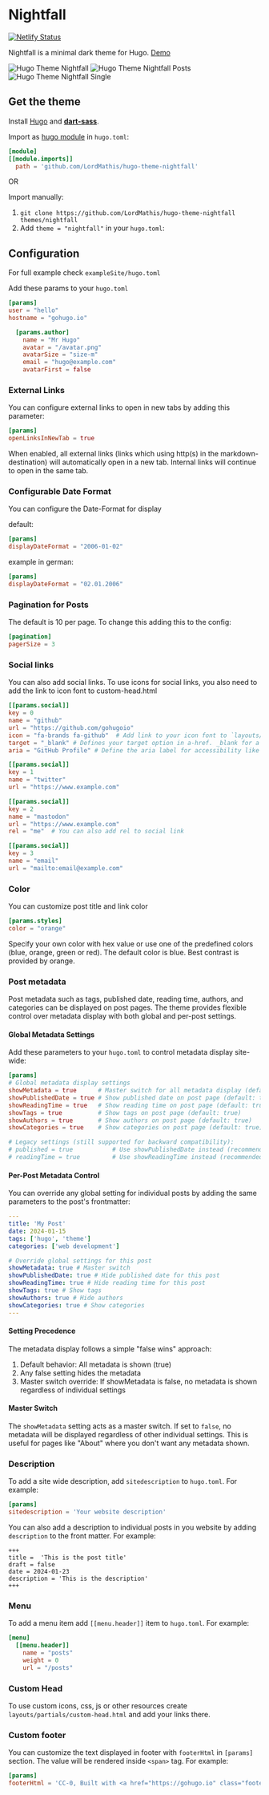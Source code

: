 # Nightfall

[![Netlify Status](https://api.netlify.com/api/v1/badges/27bf2d3e-412b-442b-b234-60dbac60e714/deploy-status)](https://app.netlify.com/sites/hugo-theme-nightfall/deploys)

Nightfall is a minimal dark theme for Hugo. [Demo](https://hugo-theme-nightfall.netlify.app)

![Hugo Theme Nightfall](https://raw.githubusercontent.com/LordMathis/hugo-theme-nightfall/main/images/screenshot.png)
![Hugo Theme Nightfall Posts](https://raw.githubusercontent.com/LordMathis/hugo-theme-nightfall/main/images/screenshot_2.png)
![Hugo Theme Nightfall Single](https://raw.githubusercontent.com/LordMathis/hugo-theme-nightfall/main/images/screenshot_3.png)

## Get the theme

Install [Hugo](https://gohugo.io/installation/) and **[dart-sass](https://gohugo.io/functions/resources/tocss/#dart-sass)**.

Import as [hugo module](https://gohugo.io/hugo-modules/use-modules/#use-a-module-for-a-theme) in `hugo.toml`:

```toml
[module]
[[module.imports]]
  path = 'github.com/LordMathis/hugo-theme-nightfall'
```

OR

Import manually:

1. `git clone https://github.com/LordMathis/hugo-theme-nightfall themes/nightfall`
2. Add `theme = "nightfall"` in your `hugo.toml`:

## Configuration

For full example check `exampleSite/hugo.toml`

Add these params to your `hugo.toml`

```toml
[params]
user = "hello"
hostname = "gohugo.io"

  [params.author]
    name = "Mr Hugo"
    avatar = "/avatar.png"
    avatarSize = "size-m"
    email = "hugo@example.com"
    avatarFirst = false
```

### External Links

You can configure external links to open in new tabs by adding this parameter:

```toml
[params]
openLinksInNewTab = true
```

When enabled, all external links (links which using http(s) in the markdown-destination) will automatically open in a new tab. Internal links will continue to open in the same tab.

### Configurable Date Format

You can configure the Date-Format for display

default:

```toml
[params]
displayDateFormat = "2006-01-02"
```

example in german:

```toml
[params]
displayDateFormat = "02.01.2006"
```

### Pagination for Posts

The default is 10 per page. To change this adding this to the config:

```toml
[pagination]
pagerSize = 3
```

### Social links

You can also add social links. To use icons for social links, you also need to add the link to icon font to custom-head.html

```toml
[[params.social]]
key = 0
name = "github"
url = "https://github.com/gohugoio"
icon = "fa-brands fa-github"  # Add link to your icon font to `layouts/partials/custom-head.html`
target = "_blank" # Defines your target option in a-href. _blank for a new Tab for example.
aria = "GitHub Profile" # Define the aria label for accessibility like page reader - this is better for your SEO

[[params.social]]
key = 1
name = "twitter"
url = "https://www.example.com"

[[params.social]]
key = 2
name = "mastodon"
url = "https://www.example.com"
rel = "me"  # You can also add rel to social link

[[params.social]]
key = 3
name = "email"
url = "mailto:email@example.com"
```

### Color

You can customize post title and link color

```toml
[params.styles]
color = "orange"
```

Specify your own color with hex value or use one of the predefined colors (blue, orange, green or red). The default color is blue. Best contrast is provided by orange.

### Post metadata

Post metadata such as tags, published date, reading time, authors, and categories can be displayed on post pages. The theme provides flexible control over metadata display with both global and per-post settings.

#### Global Metadata Settings

Add these parameters to your `hugo.toml` to control metadata display site-wide:

```toml
[params]
# Global metadata display settings
showMetadata = true      # Master switch for all metadata display (default: true)
showPublishedDate = true # Show published date on post page (default: true)
showReadingTime = true   # Show reading time on post page (default: true)
showTags = true          # Show tags on post page (default: true)
showAuthors = true       # Show authors on post page (default: true)
showCategories = true    # Show categories on post page (default: true)

# Legacy settings (still supported for backward compatibility):
# published = true           # Use showPublishedDate instead (recommended)
# readingTime = true         # Use showReadingTime instead (recommended)
```

#### Per-Post Metadata Control

You can override any global setting for individual posts by adding the same parameters to the post's frontmatter:

```yaml
---
title: 'My Post'
date: 2024-01-15
tags: ['hugo', 'theme']
categories: ['web development']

# Override global settings for this post
showMetadata: true # Master switch
showPublishedDate: true # Hide published date for this post
showReadingTime: true # Hide reading time for this post
showTags: true # Show tags
showAuthors: true # Hide authors
showCategories: true # Show categories
---
```

#### Setting Precedence

The metadata display follows a simple "false wins" approach:

1. Default behavior: All metadata is shown (true)
2. Any false setting hides the metadata
3. Master switch override: If showMetadata is false, no metadata is shown regardless of individual settings

#### Master Switch

The `showMetadata` setting acts as a master switch. If set to `false`, no metadata will be displayed regardless of other individual settings. This is useful for pages like "About" where you don't want any metadata shown.

### Description

To add a site wide description, add `sitedescription` to `hugo.toml`. For example:

```toml
[params]
sitedescription = 'Your website description'
```

You can also add a description to individual posts in you website by adding `description` to the front matter. For example:

```
+++
title =  'This is the post title'
draft = false
date = 2024-01-23
description = 'This is the description'
+++
```

### Menu

To add a menu item add `[[menu.header]]` item to `hugo.toml`. For example:

```toml
[menu]
  [[menu.header]]
    name = "posts"
    weight = 0
    url = "/posts"
```

### Custom Head

To use custom icons, css, js or other resources create `layouts/partials/custom-head.html` and add your links there.

### Custom footer

You can customize the text displayed in footer with `footerHtml` in `[params]` section. The value will be rendered inside `<span>` tag. For example:

```toml
[params]
footerHtml = 'CC-0, Built with <a href="https://gohugo.io" class="footerLink">Hugo</a> and <a href="https://github.com/LordMathis/hugo-theme-nightfall" class="footerLink">Nightfall</a> theme'
```
